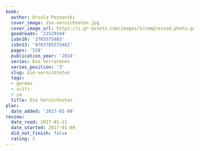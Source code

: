```yaml
---
book:
  author: Ursula Poznanski
  cover_image: die-vernichteten.jpg
  cover_image_url: https://i.gr-assets.com/images/S/compressed.photo.goodreads.com/books/1395511555l/21529344._SX98_.jpg
  goodreads: '21529344'
  isbn10: '3785575483'
  isbn13: '9783785575482'
  pages: '528'
  publication_year: '2014'
  series: Die Verratenen
  series_position: '3'
  slug: die-vernichteten
  tags:
  - german
  - scifi
  - ya
  title: Die Vernichteten
plan:
  date_added: '2017-01-09'
review:
  date_read: 2017-01-11
  date_started: 2017-01-09
  did_not_finish: false
  rating: 5
---
```

